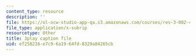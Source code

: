 ```yaml
---
content_type: resource
description: ''
file: https://ol-ocw-studio-app-qa.s3.amazonaws.com/courses/res-3-002-collaborative-design-and-creative-expression-with-arduino-microcontrollers-january-iap-2017/ef258216e7c96a1964fd8329a84265cb_kP_1zySn3Rw.srt
file_type: application/x-subrip
resourcetype: Other
title: 3play caption file
uid: ef258216-e7c9-6a19-64fd-8329a84265cb
---
```


